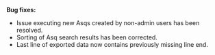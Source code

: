 **Bug fixes:**

*   Issue executing new Asqs created by non-admin users has been resolved.
*   Sorting of Asq search results has been corrected.
*   Last line of exported data now contains previously missing line end.